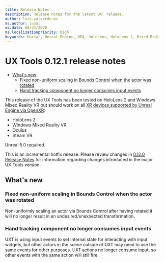```yaml
---
title: Release Notes
description: Release notes for the latest UXT release.
author: luis-valverde-ms
ms.author: luval
ms.date: 08/25/2020
ms.localizationpriority: high
keywords: Unreal, Unreal Engine, UE4, HoloLens, HoloLens 2, Mixed Reality, development, MRTK, UXT, UX Tools, release notes
---
```


# UX Tools 0.12.1 release notes

- [What's new](#whats-new)
  - [Fixed non-uniform scaling in Bounds Control when the actor was rotated](#fixed-non-uniform-scaling-in-bounds-control-when-the-actor-was-rotated)
  - [Hand tracking component no longer consumes input events](#hand-tracking-component-no-longer-consumes-input-events)

This release of the UX Tools has been tested on HoloLens 2 and Windows Mixed Reality VR but should work on all [XR devices supported by Unreal Engine via OpenXR](https://docs.unrealengine.com/en-US/SharingAndReleasing/XRDevelopment/OpenXR/#platformsupport):
- HoloLens 2
- Windows Mixed Reality VR
- Oculus
- Steam VR

Unreal 5.0 required.

This is an incremental hotfix release. Please review changes in [0.12.0 Release Notes](https://microsoft.github.io/MixedReality-UXTools-Unreal/version/public/0.12.x/Docs/ReleaseNotes.html) for information regarding changes introduced in the major UX Tools version.

## What's new

### Fixed non-uniform scaling in Bounds Control when the actor was rotated

Non-uniformly scaling an actor via Bounds Control after having rotated it will no longer result in an undesired/unexpected transformation.

### Hand tracking component no longer consumes input events

UXT is using input events to set internal state for interacting with input widgets, but other actors in the scene outside of UXT may need to use the same events for other purposes. UXT actions no longer consume input, so other events with the same action will still fire.
